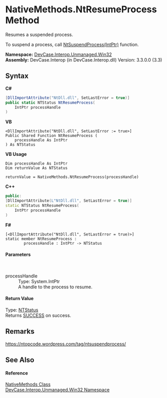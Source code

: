 # NativeMethods.NtResumeProcess Method 
 

Resumes a suspended process. 

 To suspend a process, call <a href="M_DevCase_Interop_Unmanaged_Win32_NativeMethods_NtSuspendProcess">NtSuspendProcess(IntPtr)</a> function.

**Namespace:**&nbsp;<a href="N_DevCase_Interop_Unmanaged_Win32">DevCase.Interop.Unmanaged.Win32</a><br />**Assembly:**&nbsp;DevCase.Interop (in DevCase.Interop.dll) Version: 3.3.0.0 (3.3)

## Syntax

**C#**<br />
``` C#
[DllImportAttribute("NtDll.dll", SetLastError = true)]
public static NTStatus NtResumeProcess(
	IntPtr processHandle
)
```

**VB**<br />
``` VB
<DllImportAttribute("NtDll.dll", SetLastError := true>]
Public Shared Function NtResumeProcess ( 
	processHandle As IntPtr
) As NTStatus
```

**VB Usage**<br />
``` VB Usage
Dim processHandle As IntPtr
Dim returnValue As NTStatus

returnValue = NativeMethods.NtResumeProcess(processHandle)
```

**C++**<br />
``` C++
public:
[DllImportAttribute(L"NtDll.dll", SetLastError = true)]
static NTStatus NtResumeProcess(
	IntPtr processHandle
)
```

**F#**<br />
``` F#
[<DllImportAttribute("NtDll.dll", SetLastError = true)>]
static member NtResumeProcess : 
        processHandle : IntPtr -> NTStatus 

```


#### Parameters
&nbsp;<dl><dt>processHandle</dt><dd>Type: System.IntPtr<br />A handle to the process to resume.</dd></dl>

#### Return Value
Type: <a href="T_DevCase_Interop_Unmanaged_Win32_Enums_NTStatus">NTStatus</a><br />Returns <a href="T_DevCase_Interop_Unmanaged_Win32_Enums_NTStatus">SUCCESS</a> on success.

## Remarks
<a href="https://ntopcode.wordpress.com/tag/ntsuspendprocess/" target="_blank">https://ntopcode.wordpress.com/tag/ntsuspendprocess/</a>

## See Also


#### Reference
<a href="T_DevCase_Interop_Unmanaged_Win32_NativeMethods">NativeMethods Class</a><br /><a href="N_DevCase_Interop_Unmanaged_Win32">DevCase.Interop.Unmanaged.Win32 Namespace</a><br />